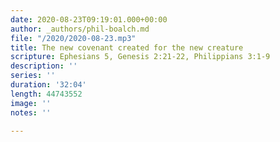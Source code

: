 ```yaml
---
date: 2020-08-23T09:19:01.000+00:00
author: _authors/phil-boalch.md
file: "/2020/2020-08-23.mp3"
title: The new covenant created for the new creature
scripture: Ephesians 5, Genesis 2:21-22, Philippians 3:1-9
description: ''
series: ''
duration: '32:04'
length: 44743552
image: ''
notes: ''

---
```

